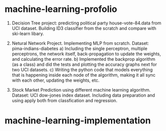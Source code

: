 # machine-learning-profolio

1. Decision Tree project: predicting political party house-vote-84.data from UCI dataset.
   Building ID3 classifier from the scratch and compare with ski-learn libary.

2. Netural Network Project. Implementing MLP from scratch.  Dataset: pima-indians-diabetes
   a) Including the single perceptron, multiple perceptrons, the network itself, back-propagation to update the weights, and calculating the error rate.
   b) Implemented the backprop algorithm (as a class) and did the tests and plotting the accuracy graphs next for two UCI datasets.
   c) Writing the python code that models everything that is happening inside each node of the algorithm, making it all sync with each other, updating the weights, etc.
   
3. Stock Market Prediction using different machine learning algorithm. Dataset: UCI dow-jones index dataset.
   Including data preparation and using apply both from classfication and regression.
# machine-learning-implementation

